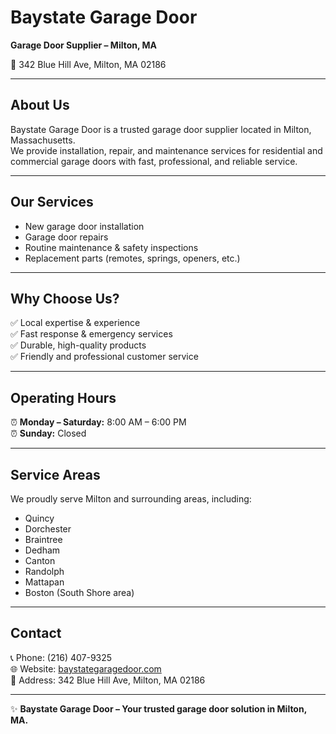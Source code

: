 # Baystate Garage Door

**Garage Door Supplier – Milton, MA**

📍 342 Blue Hill Ave, Milton, MA 02186  

---

## About Us
Baystate Garage Door is a trusted garage door supplier located in Milton, Massachusetts.  
We provide installation, repair, and maintenance services for residential and commercial garage doors with fast, professional, and reliable service.  

---

## Our Services
- New garage door installation  
- Garage door repairs  
- Routine maintenance & safety inspections  
- Replacement parts (remotes, springs, openers, etc.)  

---

## Why Choose Us?
✅ Local expertise & experience  
✅ Fast response & emergency services  
✅ Durable, high-quality products  
✅ Friendly and professional customer service  

---

## Operating Hours
⏰ **Monday – Saturday:** 8:00 AM – 6:00 PM  
⏰ **Sunday:** Closed  

---

## Service Areas
We proudly serve Milton and surrounding areas, including:  
- Quincy  
- Dorchester  
- Braintree  
- Dedham  
- Canton  
- Randolph  
- Mattapan  
- Boston (South Shore area)  

---

## Contact
📞 Phone: (216) 407-9325  
🌐 Website: [baystategaragedoor.com](https://baystategaragedoor.com)  
📍 Address: 342 Blue Hill Ave, Milton, MA 02186  

---

✨ **Baystate Garage Door – Your trusted garage door solution in Milton, MA.**
